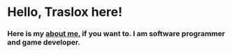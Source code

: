 # Hello, Traslox here!

### Here is my [about me](https://drive.google.com/file/d/1TmibeLHOIY0yd-NTvrXGEpiTFSHEZVL4/view), if you want to. I am software programmer and game developer.

